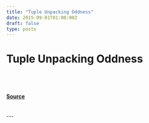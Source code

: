 ```yaml
---
title: "Tuple Unpacking Oddness"
date: 2015-09-01T01:00:00Z
draft: false
type: posts
---
```

# Tuple Unpacking Oddness

<br/>

<br/>


#### [Source](https://www.cyphar.com/blog/post/20150901-tuple-unpacking-oddness)

<br/>
---
